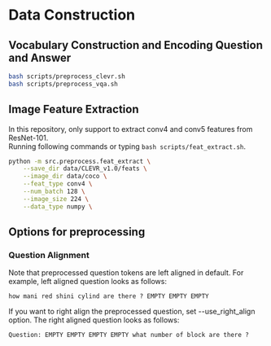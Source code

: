 # Data Construction

## Vocabulary Construction and Encoding Question and Answer
```bash
bash scripts/preprocess_clevr.sh
bash scripts/preprocess_vqa.sh
```

## Image Feature Extraction
In this repository, only support to extract conv4 and conv5 features from ResNet-101. </br >
Running following commands or typing `bash scripts/feat_extract.sh`.
```bash
python -m src.preprocess.feat_extract \
	--save_dir data/CLEVR_v1.0/feats \
	--image_dir data/coco \
	--feat_type conv4 \
	--num_batch 128 \
	--image_size 224 \
	--data_type numpy \
```

## Options for preprocessing
### Question Alignment

Note that preprocessed question tokens are left aligned in default.
For example, left aligned question looks as follows:
```
how mani red shini cylind are there ? EMPTY EMPTY EMPTY
```

If you want to right align the preprocessed question, set --use_right_align option.
The right aligned question looks as follows:
```
Question: EMPTY EMPTY EMPTY EMPTY what number of block are there ?
```
